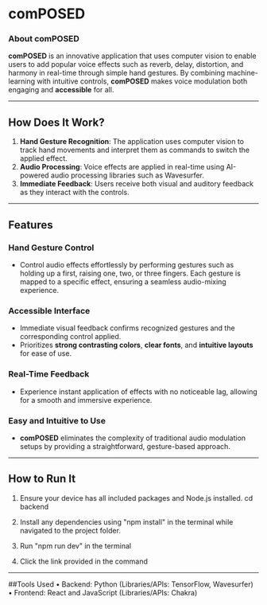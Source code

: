 # comPOSED  

### About comPOSED  
**comPOSED** is an innovative application that uses computer vision to enable users to add popular voice effects such as reverb, delay, distortion, and harmony in real-time through simple hand gestures. By combining machine-learning with intuitive controls, **comPOSED** makes voice modulation both engaging and **accessible** for all.  

---

## How Does It Work?  
1. **Hand Gesture Recognition**: The application uses computer vision to track hand movements and interpret them as commands to switch the applied effect.  
2. **Audio Processing**: Voice effects are applied in real-time using AI-powered audio processing libraries such as Wavesurfer.  
3. **Immediate Feedback**: Users receive both visual and auditory feedback as they interact with the controls.  

---

## Features  

### Hand Gesture Control  
- Control audio effects effortlessly by performing gestures such as holding up a first, raising one, two, or three fingers. Each gesture is mapped to a specific effect, ensuring a seamless audio-mixing experience.  

### Accessible Interface  
- Immediate visual feedback confirms recognized gestures and the corresponding control applied.  
- Prioritizes **strong contrasting colors**, **clear fonts**, and **intuitive layouts** for ease of use.  

### Real-Time Feedback  
- Experience instant application of effects with no noticeable lag, allowing for a smooth and immersive experience.  

### Easy and Intuitive to Use  
- **comPOSED** eliminates the complexity of traditional audio modulation setups by providing a straightforward, gesture-based approach.  

---

## How to Run It  

1. Ensure your device has all included packages and Node.js installed.
   cd backend

2.	Install any dependencies using "npm install" in the terminal while navigated to the project folder.

3.	Run "npm run dev" in the terminal

4. Click the link provided in the command

---

##Tools Used
	•	Backend: Python (Libraries/APIs: TensorFlow, Wavesurfer)
	•	Frontend: React and JavaScript (Libraries/APIs: Chakra)



